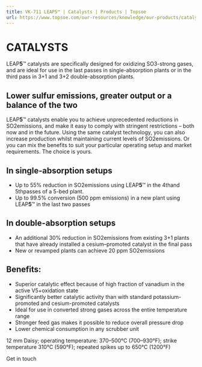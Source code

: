 ```yaml
---
title: VK-711 LEAP5™ | Catalysts | Products | Topsoe
url: https://www.topsoe.com/our-resources/knowledge/our-products/catalysts/vk-711-leap5tm#main-content
---
```


# CATALYSTS

LEAP**5**™ catalysts are specifically designed for oxidizing SO3-strong gases, and are ideal for use in the last passes in single-absorption plants or in the third pass in 3+1 and 3+2 double-absorption plants.

## Lower sulfur emissions, greater output or a balance of the two

LEAP**5**™ catalysts enable you to achieve unprecedented reductions in SO2emissions, and make it easy to comply with stringent restrictions – both now and in the future. Using the same catalyst technology, you can also increase production whilst maintaining current levels of SO2emissions. Or you can mix the benefits to suit your particular operating setup and market requirements. The choice is yours.

## In single-absorption setups

- Up to 55% reduction in SO2emissions using LEAP**5**™ in the 4thand 5thpasses of a 5-bed plant.
- Up to 99.5% conversion (500 ppm emissions) in a new plant using LEAP**5**™ in the last two passes

## In double-absorption setups

- An additional 30% reduction in SO2emissions from existing 3+1 plants that have already installed a cesium–promoted catalyst in the final pass
- New or revamped plants can achieve 20 ppm SO2emissions

## Benefits:

- Superior catalytic effect because of high fraction of vanadium in the active V5+oxidation state
- Significantly better catalytic activity than with standard potassium-promoted and cesium-promoted catalysts
- Ideal for use in converted strong gases across the entire temperature range
- Stronger feed gas makes it possible to reduce overall pressure drop
- Lower chemical consumption in any scrubber unit

12 mm Daisy; operating temperature: 370–500°C (700–930°F); strike temperature 310°C (590°F); repeated spikes up to 650°C (1200°F)

Get in touch